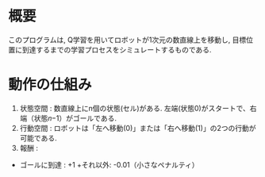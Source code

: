 # 概要
このプログラムは, Q学習を用いてロボットが1次元の数直線上を移動し, 目標位置に到達するまでの学習プロセスをシミュレートするものである.

# 動作の仕組み
1. 状態空間 : 数直線上にn個の状態(セル)がある. 左端(状態0)がスタートで、右端（状態𝑛−1）がゴールである.
2. 行動空間 : ロボットは「左へ移動(0)」または「右へ移動(1)」の2つの行動が可能である.
3. 報酬 :
+ ゴールに到達 : +1
+それ以外: -0.01（小さなペナルティ）
